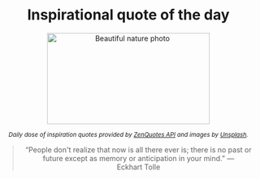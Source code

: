 
<div align="center">

# Inspirational quote of the day

<img src="./data/photo.jpeg" alt="Beautiful nature photo" width="320" height="180">

<sub><i>Daily dose of inspiration quotes provided by [ZenQuotes API](https://zenquotes.io/) and images by [Unsplash](https://unsplash.com/).</i></sub>


<blockquote>&ldquo;People don't realize that now is all there ever is; there is no past or future except as memory or anticipation in your mind.&rdquo; &mdash; <footer>Eckhart Tolle</footer></blockquote>

</div>
